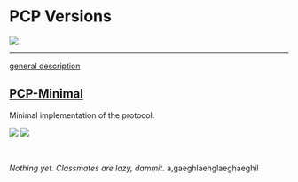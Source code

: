 # PCP Versions


![](https://img.shields.io/badge/That's%20a-School%20Project-important?style=for-the-badge)


---

[general description](PCP.md)


## [PCP-Minimal](PCP-Min.md)

Minimal implementation of the protocol.

![](https://img.shields.io/badge/Status-discussion-red?style=flat-square)
![](https://img.shields.io/badge/Latest%20version-Min.0-informational?style=flat-square)

<br>

*Nothing yet. Classmates are lazy, dammit.*
a,gaeghlaehglaeghaeghil